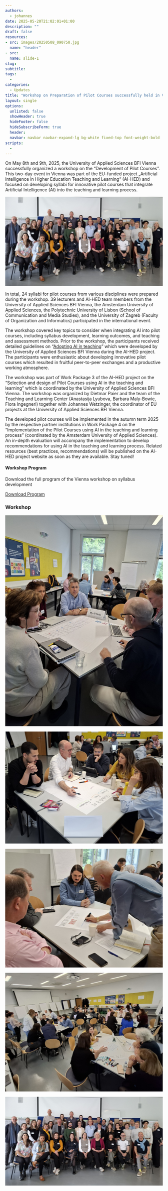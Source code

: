 ```yaml
---
authors:
  - johannes
date: 2025-05-20T21:02:01+01:00
description: ""
draft: false
resources: 
- src: images/20250508_090750.jpg
  name: "header"
- src:
  name: slide-1
slug:
subtitle: 
tags: 
  - 
categories: 
  - Updates
title: "Workshop on Preparation of Pilot Courses successfully held in Vienna"
layout: single
options:
  unlisted: false
  showHeader: true
  hideFooter: false
  hideSubscribeForm: true
  header:
  navbar: navbar navbar-expand-lg bg-white fixed-top font-weight-bold
scripts:
  -
---
```



On May 8th and 9th, 2025, the University of Applied Sciences BFI Vienna successfully organized a workshop on the “Development of Pilot Courses”. This two-day event in Vienna was part of the EU-funded project „Artificial Intelligence in Higher Education Teaching and Learning“ (AI-HED) and focused on developing syllabi for innovative pilot courses that integrate Artificial Intelligence (AI) into the teaching and learning process.

![](images/20250509_120532_resized.jpg)

In total, 24 syllabi for pilot courses from various disciplines were prepared during the workshop. 39 lecturers and AI-HED team members from the University of Applied Sciences BFI Vienna, the Amsterdam University of Applied Sciences, the Polytechnic University of Lisbon (School of Communication and Media Studies), and the University of Zagreb (Faculty of Organization and Informatics) participated in the international event.

The workshop covered key topics to consider when integrating AI into pilot courses, including syllabus development, learning outcomes, and teaching and assessment methods. Prior to the workshop, the participants received detailed guidelines on “[Adopting AI in teaching](https://ai-hed.eu/downloads/AI-HED_WP3_Guidelines_course_development_final_Feb14_2025.pdf)” which were developed by the University of Applied Sciences BFI Vienna during the AI-HED project. The participants were enthusiastic about developing innovative pilot courses which resulted in fruitful peer-to-peer exchanges and a productive working atmosphere.

The workshop was part of Work Package 3 of the AI-HED project on the “Selection and design of Pilot Courses using AI in the teaching and learning” which is coordinated by the University of Applied Sciences BFI Vienna. The workshop was organized by Dietmar Paier and the team of the Teaching and Learning Center (Anastasija Lyubova, Barbara Maly-Bowie, Flora Ingegneri) together with Johannes Wetzinger, the coordinator of EU projects at the University of Applied Sciences BFI Vienna.

The developed pilot courses will be implemented in the autumn term 2025 by the respective partner institutions in Work Package 4 on the “Implementation of the Pilot Courses using AI in the teaching and learning process” (coordinated by the Amsterdam University of Applied Sciences). An in-depth evaluation will accompany the implementation to develop recommendations for using AI in the teaching and learning process. Related resources (best practices, recommendations) will be published on the AI-HED project website as soon as they are available. Stay tuned!

<div class="card my-4">
  <div class="card-body bg-light">
    <div class="row align-items-center">
      <div class="col-md-8">
        <h4 class="mb-0">Workshop Program</h4>
        <p class="text-muted mb-0">Download the full program of the Vienna workshop on syllabus development</p>
      </div>
      <div class="col-md-4 text-md-right mt-3 mt-md-0">
        <a href="AI-HED_Vienna_workshop_syllabus_development_final_program_23.04.2025.pdf" class="btn btn-primary btn-lg" data-umami-event="download--vienna-workshop-program">
          <i class="fas fa-file-pdf mr-2"></i>Download Program
        </a>
      </div>
    </div>
  </div>
</div>


<div class="container-fluid px-0 mt-5 mb-4">
  <h3 class="mb-4">Workshop</h3>
  <div class="row g-3">
    <div class="col-md-4">
      <div class="card h-100 shadow-sm">
        <a href="images/20250508_092138_resized.jpg" target="_blank">
          <img src="images/20250508_092138_resized.jpg" class="card-img-top" alt="Workshop participants during the opening session">
        </a>
        <div class="card-body">
          <p class="card-text small text-muted">
          </p>
        </div>
      </div>
    </div>
    <div class="col-md-4">
      <div class="card h-100 shadow-sm">
        <a href="images/20250508_093424_resized.jpg" target="_blank">
          <img src="images/20250508_093424_resized.jpg" class="card-img-top" alt="Group discussion during workshop">
        </a>
        <div class="card-body">
          <p class="card-text small text-muted">
          </p>
        </div>
      </div>
    </div>
    <div class="col-md-4">
      <div class="card h-100 shadow-sm">
        <a href="images/20250508_093636_resized.jpg" target="_blank">
          <img src="images/20250508_093636_resized.jpg" class="card-img-top" alt="Workshop presentation">
        </a>
        <div class="card-body">
          <p class="card-text small text-muted">
          </p>
        </div>
      </div>
    </div>
    <div class="col-md-6">
      <div class="card h-100 shadow-sm">
        <a href="images/20250508_094634_resized.jpg" target="_blank">
          <img src="images/20250508_094634_resized.jpg" class="card-img-top" alt="Workshop team collaboration">
        </a>
        <div class="card-body">
          <p class="card-text small text-muted">
          </p>
        </div>
      </div>
    </div>
    <div class="col-md-6">
      <div class="card h-100 shadow-sm"><a href="images/20250509_120532_resized.jpg"><img src="images/20250509_120532_resized.jpg" alt=""></a></div>
    </div>
  </div>
</div>

